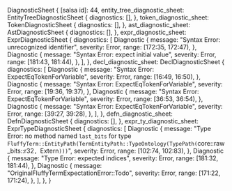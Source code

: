 DiagnosticSheet {
    [salsa id]: 44,
    entity_tree_diagnostic_sheet: EntityTreeDiagnosticSheet {
        diagnostics: [],
    },
    token_diagnostic_sheet: TokenDiagnosticSheet {
        diagnostics: [],
    },
    ast_diagnostic_sheet: AstDiagnosticSheet {
        diagnostics: [],
    },
    expr_diagnostic_sheet: ExprDiagnosticSheet {
        diagnostics: [
            Diagnostic {
                message: "Syntax Error: unrecognized identifier",
                severity: Error,
                range: [172:35, 172:47),
            },
            Diagnostic {
                message: "Syntax Error: expect initial value",
                severity: Error,
                range: [181:43, 181:44),
            },
        ],
    },
    decl_diagnostic_sheet: DeclDiagnosticSheet {
        diagnostics: [
            Diagnostic {
                message: "Syntax Error: ExpectEqTokenForVariable",
                severity: Error,
                range: [16:49, 16:50),
            },
            Diagnostic {
                message: "Syntax Error: ExpectEqTokenForVariable",
                severity: Error,
                range: [19:36, 19:37),
            },
            Diagnostic {
                message: "Syntax Error: ExpectEqTokenForVariable",
                severity: Error,
                range: [36:53, 36:54),
            },
            Diagnostic {
                message: "Syntax Error: ExpectEqTokenForVariable",
                severity: Error,
                range: [39:27, 39:28),
            },
        ],
    },
    defn_diagnostic_sheet: DefnDiagnosticSheet {
        diagnostics: [],
    },
    expr_ty_diagnostic_sheet: ExprTypeDiagnosticSheet {
        diagnostics: [
            Diagnostic {
                message: "Type Error: no method named `last_bits` for type `FluffyTerm::EntityPath(TermEntityPath::TypeOntology(TypePath(`core::raw_bits::r32`, `Extern`)))`",
                severity: Error,
                range: [102:74, 102:83),
            },
            Diagnostic {
                message: "Type Error: expected indices",
                severity: Error,
                range: [181:32, 181:44),
            },
            Diagnostic {
                message: "OriginalFluffyTermExpectationError::Todo",
                severity: Error,
                range: [171:22, 171:24),
            },
        ],
    },
}